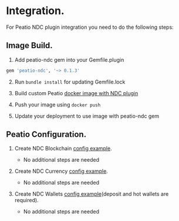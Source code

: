 # Integration.

For Peatio NDC plugin integration you need to do the following steps:

## Image Build.

1. Add peatio-ndc gem into your Gemfile.plugin
```ruby
gem 'peatio-ndc', '~> 0.1.3'
```

2. Run `bundle install` for updating Gemfile.lock

3. Build custom Peatio [docker image with NDC plugin](https://github.com/nexbitio/peatio/blob/master/docs/plugins.md#build)

4. Push your image using `docker push`

5. Update your deployment to use image with peatio-ndc gem

## Peatio Configuration.

1. Create NDC Blockchain [config example](../config/blockchains.yml).
    * No additional steps are needed

2. Create NDC Currency [config example](../config/currencies.yml).
    * No additional steps are needed

3. Create NDC Wallets [config example](../config/wallets.yml)(deposit and hot wallets are required).
    * No additional steps are needed
